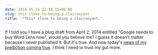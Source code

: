 ```yaml
---
date: 2014-05-16 22:14:15+00:00
slug: this-close-to-being-a-clairvoyant
title: '*This* close to being a clairvoyant.'
---
```


If I told you I have a blog draft from April 2, 2014 entitled "Google needs to buy Word Lens now", would you believe me? I guess it doesn't matter because I never published it. But it's true. And now today's [news of my prediction coming true](http://www.theverge.com/2014/5/16/5724230/google-buys-word-lens-translation-app). I think I need to trust my gut more. 
